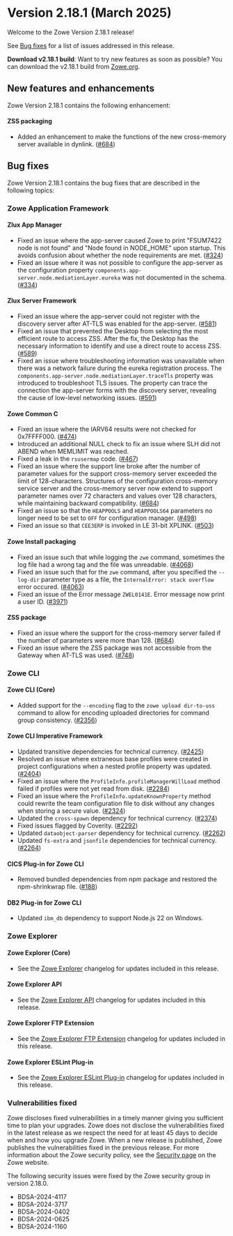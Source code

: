 # Version 2.18.1 (March 2025)

Welcome to the Zowe Version 2.18.1 release!

See [Bug fixes](#bug-fixes) for a list of issues addressed in this release.

**Download v2.18.1 build**: Want to try new features as soon as possible? You can download the v2.18.1 build from [Zowe.org](https://www.zowe.org/download.html).

## New features and enhancements

Zowe Version 2.18.1 contains the following enhancement:

#### ZSS packaging

- Added an enhancement to make the functions of the new cross-memory server available in dynlink. ([#684](https://github.com/zowe/zss/issues/684))


## Bug fixes

Zowe Version 2.18.1 contains the bug fixes that are described in the following topics:

### Zowe Application Framework

#### Zlux App Manager

- Fixed an issue where the app-server caused Zowe to print "FSUM7422 node is not found" and "Node found in NODE_HOME" upon startup. This avoids confusion about whether the node requirements are met. ([#324](https://github.com/zowe/zlux-app-manager/pull/324))
- Fixed an issue where it was not possible to configure the app-server as the configuration property `components.app-server.node.mediationLayer.eureka` was not documented in the schema. ([#334](https://github.com/zowe/zlux-app-manager/pull/334))


#### Zlux Server Framework

- Fixed an issue where the app-server could not register with the discovery server after AT-TLS was enabled for the app-server. ([#581](https://github.com/zowe/zlux-server-framework/pull/581))
- Fixed an issue that prevented the Desktop from selecting the most efficient route to access ZSS. After the fix, the Desktop has the necessary information to identify and use a direct route to access ZSS. ([#589](https://github.com/zowe/zlux-server-framework/pull/589))
- Fixed an issue where troubleshooting information was unavailable when there was a network failure during the eureka registration process. The `components.app-server.node.mediationLayer.traceTls` property was introduced to troubleshoot TLS issues. The property can trace the connection the app-server forms with the discovery server, revealing the cause of low-level networking issues. ([#591](https://github.com/zowe/zlux-server-framework/pull/591))


#### Zowe Common C 
- Fixed an issue where the IARV64 results were not checked for 0x7FFFF000. ([#474](https://github.com/zowe/zowe-common-c/issues/474))
- Introduced an additional NULL check to fix an issue where SLH did not ABEND when MEMLIMIT was reached.
- Fixed a leak in the `rsusermap` code. ([#467](https://github.com/zowe/zowe-common-c/issues/467))
- Fixed an issue where the support line broke after the number of parameter values for the support cross-memory server exceeded the limit of 128-characters. Structures of the configuration cross-memory service server and the cross-memory server now extend to support parameter names over 72 characters and values over 128 characters, while maintaining backward compatibility. ([#684](https://github.com/zowe/zss/issues/684))
- Fixed an issue so that the `HEAPPOOLS` and `HEAPPOOLS64` parameters no longer need to be set to `OFF` for configuration manager. ([#498](https://github.com/zowe/zowe-common-c/pull/498))
- Fixed an issue so that `CEE3ERP` is invoked in LE 31-bit XPLINK. ([#503](https://github.com/zowe/zowe-common-c/pull/503))


#### Zowe Install packaging
- Fixed an issue such that while logging the `zwe` command, sometimes the log file had a wrong tag and the file was unreadable. ([#4068](https://github.com/zowe/zowe-install-packaging/pull/4068))
- Fixed an issue such that for the `zwe` command, after you specified the `--log-dir` parameter type as a file, the `InternalError: stack overflow` error occured. ([#4063](https://github.com/zowe/zowe-install-packaging/pull/4063))
- Fixed an issue of the Error message `ZWEL0141E`. Error message now print a user ID. ([#3971](https://github.com/zowe/zowe-install-packaging/pull/3971))


#### ZSS package
- Fixed an issue where the support for the cross-memory server failed if the number of parameters were more than 128. ([#684](https://github.com/zowe/zss/issues/684))
- Fixed an issue where the ZSS package was not accessible from the Gateway when AT-TLS was used. ([#748](https://github.com/zowe/zss/pull/748))


### Zowe CLI

#### Zowe CLI (Core)

- Added support for the `--encoding` flag to the `zowe upload dir-to-uss` command to allow for encoding uploaded directories for command group consistency. ([#2356](https://github.com/zowe/zowe-cli/pull/2356))

#### Zowe CLI Imperative Framework

- Updated transitive dependencies for technical currency. ([#2425](https://github.com/zowe/zowe-cli/pull/2425))
- Resolved an issue where extraneous base profiles were created in project configurations when a nested profile property was updated. ([#2404](https://github.com/zowe/zowe-cli/pull/2404))
- Fixed an issue where the `ProfileInfo.profileManagerWillLoad` method failed if profiles were not yet read from disk. ([#2284](https://github.com/zowe/zowe-cli/issues/2284))
- Fixed an issue where the `ProfileInfo.updateKnownProperty` method could rewrite the team configuration file to disk without any changes when storing a secure value. ([#2324](https://github.com/zowe/zowe-cli/issues/2324))
- Updated the `cross-spawn` dependency for technical currency. ([#2374](https://github.com/zowe/zowe-cli/pull/2374))
- Fixed issues flagged by Coverity. ([#2292](https://github.com/zowe/zowe-cli/pull/2292))
- Updated `dataobject-parser` dependency for technical currency. ([#2262](https://github.com/zowe/zowe-cli/pull/2262))
- Updated `fs-extra` and `jsonfile` dependencies for technical currency. ([#2264](https://github.com/zowe/zowe-cli/pull/2264))

#### CICS Plug-in for Zowe CLI

- Removed bundled dependencies from npm package and restored the npm-shrinkwrap file. ([#188](https://github.com/zowe/cics-for-zowe-client/pull/188))

#### DB2 Plug-in for Zowe CLI

- Updated `ibm_db` dependency to support Node.js 22 on Windows.

### Zowe Explorer

#### Zowe Explorer (Core)

- See the [Zowe Explorer](https://github.com/zowe/zowe-explorer-vscode/blob/main/packages/zowe-explorer/CHANGELOG.md) changelog for updates included in this release.

#### Zowe Explorer API

- See the [Zowe Explorer API](https://github.com/zowe/zowe-explorer-vscode/blob/main/packages/zowe-explorer-api/CHANGELOG.md) changelog for updates included in this release.

####  Zowe Explorer FTP Extension

- See the [Zowe Explorer FTP Extension](https://github.com/zowe/zowe-explorer-vscode/blob/main/packages/zowe-explorer-ftp-extension/CHANGELOG.md) changelog for updates included in this release.

#### Zowe Explorer ESLint Plug-in

- See the [Zowe Explorer ESLint Plug-in](https://github.com/zowe/zowe-explorer-vscode/blob/main/packages/eslint-plugin-zowe-explorer/CHANGELOG.md) changelog for updates included in this release.

### Vulnerabilities fixed

Zowe discloses fixed vulnerabilities in a timely manner giving you sufficient time to plan your upgrades. Zowe does not disclose the vulnerabilities fixed in the latest release as we respect the need for at least 45 days to decide when and how you upgrade Zowe. When a new release is published, Zowe publishes the vulnerabilities fixed in the previous release. For more information about the Zowe security policy, see the [Security page](https://www.zowe.org/security.html) on the Zowe website.

The following security issues were fixed by the Zowe security group in version 2.18.0.

- BDSA-2024-4117
- BDSA-2024-3717
- BDSA-2024-0402
- BDSA-2024-0625
- BDSA-2024-1160